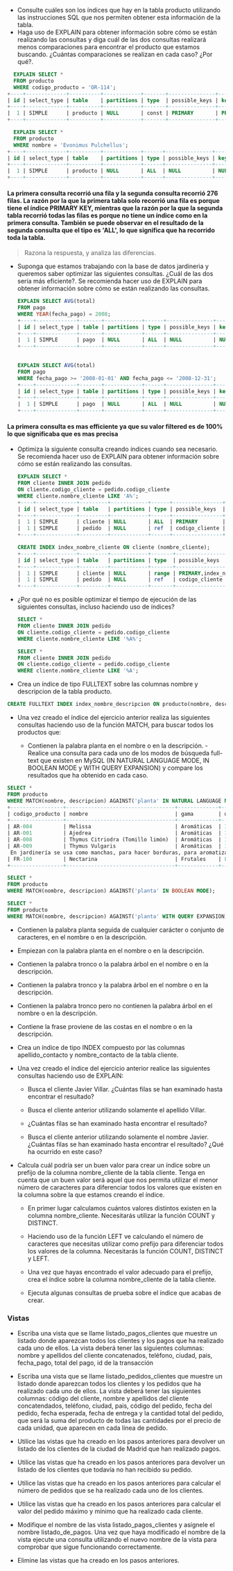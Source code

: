 - Consulte cuáles son los índices que hay en la tabla producto utilizando las instrucciones SQL que nos permiten obtener esta información de la tabla.
- Haga uso de EXPLAIN para obtener información sobre cómo se están realizando las consultas y diga cuál de las dos consultas realizará menos comparaciones para encontrar el producto que estamos buscando. ¿Cuántas comparaciones se realizan en cada caso? ¿Por qué?.

```sql
  EXPLAIN SELECT *
  FROM producto
  WHERE codigo_producto = 'OR-114';
+----+-------------+----------+------------+-------+---------------+---------+---------+-------+------+----------+-------+
| id | select_type | table    | partitions | type  | possible_keys | key     | key_len | ref   | rows | filtered | Extra |
+----+-------------+----------+------------+-------+---------------+---------+---------+-------+------+----------+-------+
|  1 | SIMPLE      | producto | NULL       | const | PRIMARY       | PRIMARY | 62      | const |    1 |   100.00 | NULL  |
+----+-------------+----------+------------+-------+---------------+---------+---------+-------+------+----------+-------+

```

```sql
  EXPLAIN SELECT *
  FROM producto
  WHERE nombre = 'Evonimus Pulchellus';
+----+-------------+----------+------------+------+---------------+------+---------+------+------+----------+-------------+
| id | select_type | table    | partitions | type | possible_keys | key  | key_len | ref  | rows | filtered | Extra       |
+----+-------------+----------+------------+------+---------------+------+---------+------+------+----------+-------------+
|  1 | SIMPLE      | producto | NULL       | ALL  | NULL          | NULL | NULL    | NULL |  276 |    10.00 | Using where |
+----+-------------+----------+------------+------+---------------+------+---------+------+------+----------+-------------+
```
#### La primera consulta recorrió una fila y la segunda consulta recorrió 276 filas. La razón por la que la primera tabla solo recorrió una fila es porque tiene el índice PRIMARY KEY, mientras que la razón por la que la segunda tabla recorrió todas las filas es porque no tiene un índice como en la primera consulta. También se puede observar en el resultado de la segunda consulta que el tipo es 'ALL', lo que significa que ha recorrido toda la tabla.

  >Razona la respuesta, y analiza las diferencias.

- Suponga que estamos trabajando con la base de datos jardineria y queremos saber optimizar las siguientes consultas. ¿Cuál de las dos sería más eficiente?. Se recomienda hacer uso de EXPLAIN para obtener información sobre cómo se están realizando las consultas.

  ```sql
  EXPLAIN SELECT AVG(total)
  FROM pago
  WHERE YEAR(fecha_pago) = 2008;
  +----+-------------+-------+------------+------+---------------+------+---------+------+------+----------+-------------+
  | id | select_type | table | partitions | type | possible_keys | key  | key_len | ref  | rows | filtered | Extra       |
  +----+-------------+-------+------------+------+---------------+------+---------+------+------+----------+-------------+
  |  1 | SIMPLE      | pago  | NULL       | ALL  | NULL          | NULL | NULL    | NULL |   26 |   100.00 | Using where |
  +----+-------------+-------+------------+------+---------------+------+---------+------+------+----------+-------------+
 
  ```

  ```sql
  EXPLAIN SELECT AVG(total)
  FROM pago
  WHERE fecha_pago >= '2008-01-01' AND fecha_pago <= '2008-12-31';
  +----+-------------+-------+------------+------+---------------+------+---------+------+------+----------+-------------+
  | id | select_type | table | partitions | type | possible_keys | key  | key_len | ref  | rows | filtered | Extra       |
  +----+-------------+-------+------------+------+---------------+------+---------+------+------+----------+-------------+
  |  1 | SIMPLE      | pago  | NULL       | ALL  | NULL          | NULL | NULL    | NULL |   26 |    11.11 | Using where |
  +----+-------------+-------+------------+------+---------------+------+---------+------+------+----------+-------------+

  ```
#### La primera consulta es mas efficiente ya que su valor filtered es de 100% lo que significaba que es mas precisa 


- Optimiza la siguiente consulta creando índices cuando sea necesario. Se recomienda hacer uso de EXPLAIN para obtener información sobre cómo se están realizando las consultas.

  ```sql
  EXPLAIN SELECT *
  FROM cliente INNER JOIN pedido
  ON cliente.codigo_cliente = pedido.codigo_cliente
  WHERE cliente.nombre_cliente LIKE 'A%';
  +----+-------------+---------+------------+------+----------------+----------------+---------+-----------------------------------+------+----------+-------------+
  | id | select_type | table   | partitions | type | possible_keys  | key            | key_len | ref                               | rows | filtered | Extra       |
  +----+-------------+---------+------------+------+----------------+----------------+---------+-----------------------------------+------+----------+-------------+
  |  1 | SIMPLE      | cliente | NULL       | ALL  | PRIMARY        | NULL           | NULL    | NULL                              |   36 |    11.11 | Using where |
  |  1 | SIMPLE      | pedido  | NULL       | ref  | codigo_cliente | codigo_cliente | 4       | jardineria.cliente.codigo_cliente |    1 |   100.00 | NULL        |
  +----+-------------+---------+------------+------+----------------+----------------+---------+-----------------------------------+------+----------+-------------+
  ```
  ```sql
  CREATE INDEX index_nombre_cliente ON cliente (nombre_cliente);
  +----+-------------+---------+------------+-------+------------------------------+----------------------+---------+-----------------------------------+------+----------+-----------------------+
  | id | select_type | table   | partitions | type  | possible_keys                | key                  | key_len | ref                               | rows | filtered | Extra                 |
  +----+-------------+---------+------------+-------+------------------------------+----------------------+---------+-----------------------------------+------+----------+-----------------------+
  |  1 | SIMPLE      | cliente | NULL       | range | PRIMARY,index_nombre_cliente | index_nombre_cliente | 202     | NULL                              |    3 |   100.00 | Using index condition |
  |  1 | SIMPLE      | pedido  | NULL       | ref   | codigo_cliente               | codigo_cliente       | 4       | jardineria.cliente.codigo_cliente |    6 |   100.00 | NULL                  |
  +----+-------------+---------+------------+-------+------------------------------+----------------------+---------+-----------------------------------+------+----------+-----------------------+

  ```

- ¿Por qué no es posible optimizar el tiempo de ejecución de las siguientes consultas, incluso haciendo uso de índices?

  ```sql
  SELECT *
  FROM cliente INNER JOIN pedido
  ON cliente.codigo_cliente = pedido.codigo_cliente
  WHERE cliente.nombre_cliente LIKE '%A%';

  SELECT *
  FROM cliente INNER JOIN pedido
  ON cliente.codigo_cliente = pedido.codigo_cliente
  WHERE cliente.nombre_cliente LIKE '%A';
  ```

- Crea un índice de tipo FULLTEXT sobre las columnas nombre y descripcion de la tabla producto.
```sql
CREATE FULLTEXT INDEX index_nombre_descripcion ON producto(nombre, descripcion);
```
- Una vez creado el índice del ejercicio anterior realiza las siguientes consultas haciendo uso de la función MATCH, para buscar todos los productos que:

  - Contienen la palabra planta en el nombre o en la descripción. - Realice una consulta para cada uno de los modos de búsqueda full-text que existen en MySQL (IN NATURAL LANGUAGE MODE, IN BOOLEAN MODE y WITH QUERY EXPANSION) y compare los resultados que ha obtenido en cada caso.
```sql
SELECT *
FROM producto
WHERE MATCH(nombre, descripcion) AGAINST('planta' IN NATURAL LANGUAGE MODE);
+-----------------+-----------------------------------+-------------+-------------+-----------------------+---------------------------------------------------------------------------------------------------------------------------------------------------------------------------------------------------------------------------------------------------------------------------------------------------------------------------------------------------------------------------------------------------------------------------------------------------------------------------------------------------------------------------------------------------------------------------------------------------------------------------------------------------------------------------------------------------------------------------------------------------------------------------------------------------------------------------------------------------------------------------------------------------------------------------------------------------------------------------------------------------------------------------------------------------------------------------+-------------------+--------------+------------------+
| codigo_producto | nombre                            | gama        | dimensiones | proveedor             | descripcion                                                                                                                                                                                                                                                                                                                                                                                                                                                                                                                                                                                                                                                                                                                                                                                                                                                                                                                                                                                                                                                      | cantidad_en_stock | precio_venta | precio_proveedor |
+-----------------+-----------------------------------+-------------+-------------+-----------------------+---------------------------------------------------------------------------------------------------------------------------------------------------------------------------------------------------------------------------------------------------------------------------------------------------------------------------------------------------------------------------------------------------------------------------------------------------------------------------------------------------------------------------------------------------------------------------------------------------------------------------------------------------------------------------------------------------------------------------------------------------------------------------------------------------------------------------------------------------------------------------------------------------------------------------------------------------------------------------------------------------------------------------------------------------------------------------+-------------------+--------------+------------------+
| AR-004          | Melissa                           | Aromáticas  | 15-20       | Murcia Seasons        | Es una planta perenne (dura varios años) conocida por el agradable y característico olor a limón que desprenden en verano. Nunca debe faltar en la huerta o jardín por su agradable aroma y por los variados usos que tiene: planta olorosa, condimentaria y medicinal. Su cultivo es muy fácil. Le va bien un suelo ligero, con buen drenaje y riego sin exceso. A pleno sol o por lo menos 5 horas de sol por día. Cada año, su abonado mineral correspondiente.En otoño, la melisa pierde el agradable olor a limón que desprende en verano sus flores azules y blancas. En este momento se debe cortar a unos 20 cm. del suelo. Brotará de forma densa en primavera.                                                                                                                                                                                                                                                                                                                                                                                         |               140 |         1.00 |             0.00 |
| AR-001          | Ajedrea                           | Aromáticas  | 15-20       | Murcia Seasons        | Planta aromática que fresca se utiliza para condimentar carnes y ensaladas, y seca, para pastas, sopas y guisantes                                                                                                                                                                                                                                                                                                                                                                                                                                                                                                                                                                                                                                                                                                                                                                                                                                                                                                                                               |               140 |         1.00 |             0.00 |
| AR-008          | Thymus Citriodra (Tomillo limón)  | Aromáticas  | 15-20       | Murcia Seasons        | Nombre común o vulgar: Tomillo, Tremoncillo Familia: Labiatae (Labiadas).Origen: Región mediterránea.Arbustillo bajo, de 15 a 40 cm de altura. Las hojas son muy pequeñas, de unos 6 mm de longitud; según la variedad pueden ser verdes, verdes grisáceas, amarillas, o jaspeadas. Las flores aparecen de mediados de primavera hasta bien entrada la época estival y se presentan en racimos terminales que habitualmente son de color violeta o púrpura aunque también pueden ser blancas. Esta planta despide un intenso y típico aroma, que se incrementa con el roce. El tomillo resulta de gran belleza cuando está en flor. El tomillo atrae a avispas y abejas. En jardinería se usa como manchas, para hacer borduras, para aromatizar el ambiente, llenar huecos, cubrir rocas, para jardines en miniatura, etc. Arranque las flores y hojas secas del tallo y añadálos a un popurri, introdúzcalos en saquitos de hierbas o en la almohada.También puede usar las ramas secas con flores para añadir aroma y textura a cestos abiertos.              |               140 |         1.00 |             0.00 |
| AR-009          | Thymus Vulgaris                   | Aromáticas  | 15-20       | Murcia Seasons        | Nombre común o vulgar: Tomillo, Tremoncillo Familia: Labiatae (Labiadas). Origen: Región mediterránea. Arbustillo bajo, de 15 a 40 cm de altura. Las hojas son muy pequeñas, de unos 6 mm de longitud; según la variedad pueden ser verdes, verdes grisáceas, amarillas, o jaspeadas. Las flores aparecen de mediados de primavera hasta bien entrada la época estival y se presentan en racimos terminales que habitualmente son de color violeta o púrpura aunque también pueden ser blancas. Esta planta despide un intenso y típico aroma, que se incrementa con el roce. El tomillo resulta de gran belleza cuando está en flor. El tomillo atrae a avispas y abejas.
 En jardinería se usa como manchas, para hacer borduras, para aromatizar el ambiente, llenar huecos, cubrir rocas, para jardines en miniatura, etc. Arranque las flores y hojas secas del tallo y añadálos a un popurri, introdúzcalos en saquitos de hierbas o en la almohada. También puede usar las ramas secas con flores para añadir aroma y textura a cestos abiertos.         |               140 |         1.00 |             0.00 |
| FR-100          | Nectarina                         | Frutales    | 8/10        | Frutales Talavera S.A | Se trata de un árbol derivado por mutación de los melocotoneros comunes, y los únicos caracteres diferenciales son la ausencia de tomentosidad en la piel del fruto. La planta, si se deja crecer libremente, adopta un porte globoso con unas dimensiones medias de 4-6 metros                                                                                                                                                                                                                                                                                                                                                                                                                                                                                                                                                                                                                                                                                                                                                                                  |                50 |        11.00 |             8.00 |
+-----------------+-----------------------------------+-------------+-------------+-----------------------+---------------------------------------------------------------------------------------------------------------------------------------------------------------------------------------------------------------------------------------------------------------------------------------------------------------------------------------------------------------------------------------------------------------------------------------------------------------------------------------------------------------------------------------------------------------------------------------------------------------------------------------------------------------------------------------------------------------------------------------------------------------------------------------------------------------------------------------------------------------------------------------------------------------------------------------------------------------------------------------------------------------------------------------------------------------------------+-------------------+--------------+------------------+

```

```sql
SELECT *
FROM producto
WHERE MATCH(nombre, descripcion) AGAINST('planta' IN BOOLEAN MODE);

```

```sql
SELECT *
FROM producto
WHERE MATCH(nombre, descripcion) AGAINST('planta' WITH QUERY EXPANSION);

```

  - Contienen la palabra planta seguida de cualquier carácter o conjunto de caracteres, en el nombre o en la descripción.
  
  - Empiezan con la palabra planta en el nombre o en la descripción.
  
  - Contienen la palabra tronco o la palabra árbol en el nombre o en la descripción.
  
  - Contienen la palabra tronco y la palabra árbol en el nombre o en la descripción.
  
  - Contienen la palabra tronco pero no contienen la palabra árbol en el nombre o en la descripción.
  
  - Contiene la frase proviene de las costas en el nombre o en la descripción.
  
  - Crea un índice de tipo INDEX compuesto por las columnas apellido_contacto y nombre_contacto de la tabla cliente.
  
  - Una vez creado el índice del ejercicio anterior realice las siguientes consultas haciendo uso de EXPLAIN:
  
    - Busca el cliente Javier Villar. ¿Cuántas filas se han examinado hasta encontrar el resultado?
  
    - Busca el cliente anterior utilizando solamente el apellido Villar.
  
    - ¿Cuántas filas se han examinado hasta encontrar el resultado?
  
    - Busca el cliente anterior utilizando solamente el nombre Javier. ¿Cuántas filas se han examinado hasta encontrar el resultado? ¿Qué ha ocurrido en este caso?
  
  - Calcula cuál podría ser un buen valor para crear un índice sobre un prefijo de la columna nombre_cliente de la tabla cliente. Tenga en cuenta que un buen valor será aquel que nos permita utilizar el menor número de caracteres para diferenciar todos los valores que existen en la columna sobre la que estamos creando el índice.
  
    - En primer lugar calculamos cuántos valores distintos existen en la columna nombre_cliente. Necesitarás utilizar la función COUNT y DISTINCT.
  
    - Haciendo uso de la función LEFT ve calculando el número de caracteres que necesitas utilizar como prefijo para diferenciar todos los valores de la columna. Necesitarás la función COUNT, DISTINCT y LEFT.
  
    - Una vez que hayas encontrado el valor adecuado para el prefijo, crea el índice sobre la columna nombre_cliente de la tabla cliente.
  
    - Ejecuta algunas consultas de prueba sobre el índice que acabas de crear.


### Vistas

- Escriba una vista que se llame listado_pagos_clientes que muestre un listado donde aparezcan todos los clientes y los pagos que ha realizado cada uno de ellos. La vista deberá tener las siguientes columnas: nombre y apellidos del cliente concatenados, teléfono, ciudad, pais, fecha_pago, total del pago, id de la transacción

- Escriba una vista que se llame listado_pedidos_clientes que muestre un listado donde aparezcan todos los clientes y los pedidos que ha realizado cada uno de ellos. La vista deberá tener las siguientes columnas: código del cliente, nombre y apellidos del cliente concatendados, teléfono, ciudad, pais, código del pedido, fecha del pedido, fecha esperada, fecha de entrega y la cantidad total del pedido, que será la suma del producto de todas las cantidades por el precio de cada unidad, que aparecen en cada línea de pedido.

- Utilice las vistas que ha creado en los pasos anteriores para devolver un listado de los clientes de la ciudad de Madrid que han realizado pagos.

- Utilice las vistas que ha creado en los pasos anteriores para devolver un listado de los clientes que todavía no han recibido su pedido.

- Utilice las vistas que ha creado en los pasos anteriores para calcular el número de pedidos que se ha realizado cada uno de los clientes.

- Utilice las vistas que ha creado en los pasos anteriores para calcular el valor del pedido máximo y mínimo que ha realizado cada cliente.

- Modifique el nombre de las vista listado_pagos_clientes y asígnele el nombre listado_de_pagos. Una vez que haya modificado el nombre de la vista ejecute una consulta utilizando el nuevo nombre de la vista para comprobar que sigue funcionando correctamente.

- Elimine las vistas que ha creado en los pasos anteriores.

